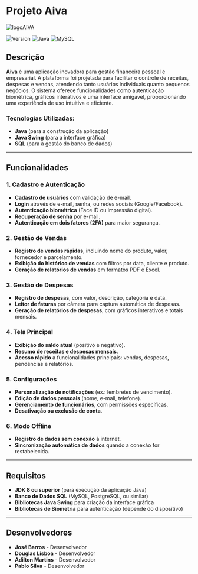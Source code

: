 # Projeto Aiva
![logoAIVA](https://github.com/user-attachments/assets/b98cff02-38a5-4029-b76f-7473b3490913)

![Version](https://img.shields.io/badge/Version-Development-yellow?style=flat-square)
![Java](https://img.shields.io/badge/Language-Java-orange?style=flat-square)
![MySQL](https://img.shields.io/badge/MySQL-Database-blue?style=flat-square)



## Descrição

**Aiva** é uma aplicação inovadora para gestão financeira pessoal e empresarial. A plataforma foi projetada para facilitar o controle de receitas, despesas e vendas, atendendo tanto usuários individuais quanto pequenos negócios. O sistema oferece funcionalidades como autenticação biométrica, gráficos interativos e uma interface amigável, proporcionando uma experiência de uso intuitiva e eficiente.

### Tecnologias Utilizadas:
- **Java** (para a construção da aplicação)
- **Java Swing** (para a interface gráfica)
- **SQL** (para a gestão do banco de dados)


---

## Funcionalidades

### 1. **Cadastro e Autenticação**
- **Cadastro de usuários** com validação de e-mail.
- **Login** através de e-mail, senha, ou redes sociais (Google/Facebook).
- **Autenticação biométrica** (Face ID ou impressão digital).
- **Recuperação de senha** por e-mail.
- **Autenticação em dois fatores (2FA)** para maior segurança.

### 2. **Gestão de Vendas**
- **Registro de vendas rápidas**, incluindo nome do produto, valor, fornecedor e parcelamento.
- **Exibição do histórico de vendas** com filtros por data, cliente e produto.
- **Geração de relatórios de vendas** em formatos PDF e Excel.

### 3. **Gestão de Despesas**
- **Registro de despesas**, com valor, descrição, categoria e data.
- **Leitor de faturas** por câmera para captura automática de despesas.
- **Geração de relatórios de despesas**, com gráficos interativos e totais mensais.

### 4. **Tela Principal**
- **Exibição do saldo atual** (positivo e negativo).
- **Resumo de receitas e despesas mensais**.
- **Acesso rápido** a funcionalidades principais: vendas, despesas, pendências e relatórios.

### 5. **Configurações**
- **Personalização de notificações** (ex.: lembretes de vencimento).
- **Edição de dados pessoais** (nome, e-mail, telefone).
- **Gerenciamento de funcionários**, com permissões específicas.
- **Desativação ou exclusão de conta**.

### 6. **Modo Offline**
- **Registro de dados sem conexão** à internet.
- **Sincronização automática de dados** quando a conexão for restabelecida.

---

## Requisitos

- **JDK 8 ou superior** (para execução da aplicação Java)
- **Banco de Dados SQL** (MySQL, PostgreSQL, ou similar)
- **Bibliotecas Java Swing** para criação da interface gráfica
- **Bibliotecas de Biometria** para autenticação (depende do dispositivo)

---

## Desenvolvedores

- **José Barros** - Desenvolvedor
- **Douglas Lisboa** - Desenvolvedor
- **Adilton Martins** - Desenvolvedor
- **Pablo Silva** - Desenvolvedor 
